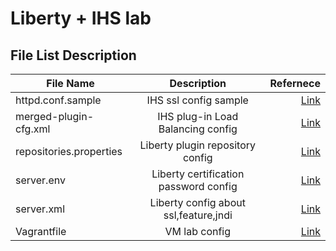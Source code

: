 # Liberty + IHS lab
## File List Description

| File     Name           |    Description        |  Refernece |
|-------------------------|:---------------------:|------:|
| httpd.conf.sample       | IHS ssl config sample | [Link](https://www.ibm.com/support/knowledgecenter/zh-tw/SSEQTJ_9.0.5/com.ibm.websphere.ihs.doc/ihs/cihs_certmgmt.html)|
| merged-plugin-cfg.xml   | IHS plug-in Load Balancing config | [Link](https://www.ibm.com/support/knowledgecenter/SSEQTP_liberty/com.ibm.websphere.wlp.doc/ae/twlp_sec_ssl.html)|
| repositories.properties | Liberty plugin repository config |  [Link](https://www.twblogs.net/a/5d1f467dbd9eee1ede062a3a)|
| server.env              | Liberty certification password config | [Link](https://www.ibm.com/support/knowledgecenter/SSEQTP_liberty/com.ibm.websphere.wlp.doc/ae/rwlp_ssl.html)|
| server.xml              | Liberty  config about ssl,feature,jndi |  [Link](https://www.ibm.com/support/knowledgecenter/SSEQTP_liberty/com.ibm.websphere.wlp.doc/ae/rwlp_ssl.html)|
| Vagrantfile             | VM lab config |  [Link](https://www.vagrantup.com/downloads.html)|
